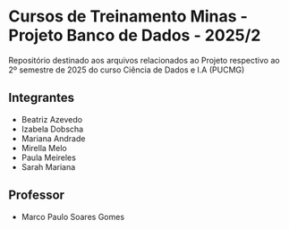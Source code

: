 # Cursos de Treinamento Minas - Projeto Banco de Dados - 2025/2
Repositório destinado aos arquivos relacionados ao Projeto respectivo ao 2º semestre de 2025 do curso Ciência de Dados e I.A (PUCMG)

## Integrantes
 * Beatriz Azevedo
 * Izabela Dobscha
 * Mariana Andrade
 * Mirella Melo
 * Paula Meireles
 * Sarah Mariana
## Professor
 * Marco Paulo Soares Gomes
